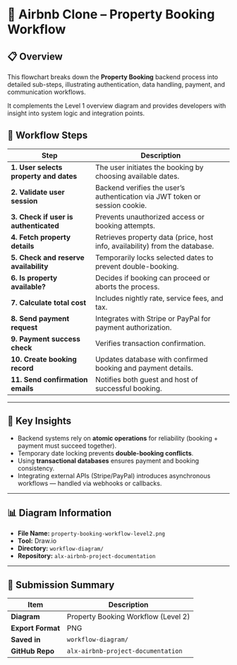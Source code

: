 # 🧭 Airbnb Clone – Property Booking Workflow 

## 📋 Overview
This flowchart breaks down the **Property Booking** backend process into detailed sub-steps, illustrating authentication, data handling, payment, and communication workflows.

It complements the Level 1 overview diagram and provides developers with insight into system logic and integration points.



## 🧩 Workflow Steps

| Step | Description |
|------|--------------|
| **1. User selects property and dates** | The user initiates the booking by choosing available dates. |
| **2. Validate user session** | Backend verifies the user’s authentication via JWT token or session cookie. |
| **3. Check if user is authenticated** | Prevents unauthorized access or booking attempts. |
| **4. Fetch property details** | Retrieves property data (price, host info, availability) from the database. |
| **5. Check and reserve availability** | Temporarily locks selected dates to prevent double-booking. |
| **6. Is property available?** | Decides if booking can proceed or aborts the process. |
| **7. Calculate total cost** | Includes nightly rate, service fees, and tax. |
| **8. Send payment request** | Integrates with Stripe or PayPal for payment authorization. |
| **9. Payment success check** | Verifies transaction confirmation. |
| **10. Create booking record** | Updates database with confirmed booking and payment details. |
| **11. Send confirmation emails** | Notifies both guest and host of successful booking. |

---

## 🧠 Key Insights
- Backend systems rely on **atomic operations** for reliability (booking + payment must succeed together).
- Temporary date locking prevents **double-booking conflicts**.
- Using **transactional databases** ensures payment and booking consistency.
- Integrating external APIs (Stripe/PayPal) introduces asynchronous workflows — handled via webhooks or callbacks.

---

## 📊 Diagram Information
- **File Name:** `property-booking-workflow-level2.png`
- **Tool:** Draw.io
- **Directory:** `workflow-diagram/`
- **Repository:** `alx-airbnb-project-documentation`

---

## 🧾 Submission Summary
| Item | Description |
|------|--------------|
| **Diagram** | Property Booking Workflow (Level 2) |
| **Export Format** | PNG |
| **Saved in** | `workflow-diagram/` |
| **GitHub Repo** | `alx-airbnb-project-documentation` |

